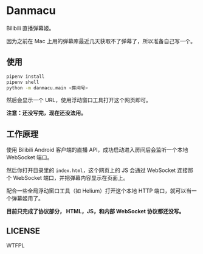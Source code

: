 # Danmacu

Bilibili 直播弹幕姬。

因为之前在 Mac 上用的弹幕库最近几天获取不了弹幕了，所以准备自己写一个。

## 使用

```bash
pipenv install
pipenv shell
python -m danmacu.main <房间号>
```

然后会显示一个 URL，使用浮动窗口工具打开这个网页即可。

**注意：还没写完，现在还没法用。**

## 工作原理

使用 Bilibili Android 客户端的直播 API，成功启动进入房间后会监听一个本地 WebSocket 端口。

然后你打开目录里的 `index.html`，这个网页上的 JS 会通过 WebSocket 连接那个 WebSocket 端口，并把弹幕内容显示在页面上。

配合一些全局浮动窗口工具（如 Helium）打开这个本地 HTTP 端口，就可以当一个弹幕姬用了。

**目前只完成了协议部分， HTML，JS，和内部 WebSocket 协议都还没写。**

## LICENSE

WTFPL

